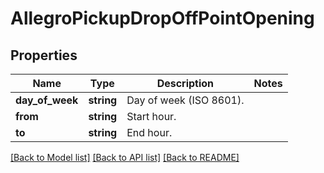# AllegroPickupDropOffPointOpening

## Properties
Name | Type | Description | Notes
------------ | ------------- | ------------- | -------------
**day_of_week** | **string** | Day of week (ISO 8601). | 
**from** | **string** | Start hour. | 
**to** | **string** | End hour. | 

[[Back to Model list]](../../README.md#documentation-for-models) [[Back to API list]](../../README.md#documentation-for-api-endpoints) [[Back to README]](../../README.md)

